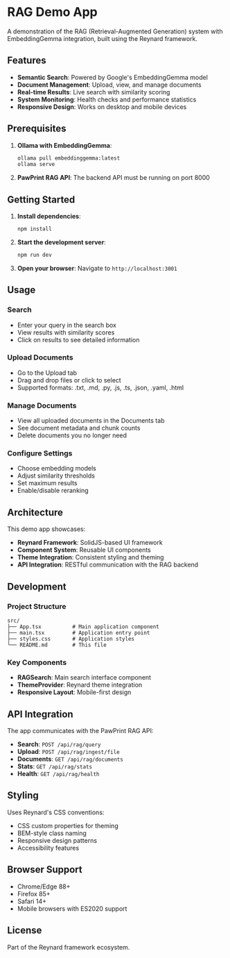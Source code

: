 # RAG Demo App

A demonstration of the RAG (Retrieval-Augmented Generation) system with EmbeddingGemma integration,
built using the Reynard framework.

## Features

- **Semantic Search**: Powered by Google's EmbeddingGemma model
- **Document Management**: Upload, view, and manage documents
- **Real-time Results**: Live search with similarity scoring
- **System Monitoring**: Health checks and performance statistics
- **Responsive Design**: Works on desktop and mobile devices

## Prerequisites

1. **Ollama with EmbeddingGemma**:

   ```bash
   ollama pull embeddinggemma:latest
   ollama serve
   ```

2. **PawPrint RAG API**: The backend API must be running on port 8000

## Getting Started

1. **Install dependencies**:

   ```bash
   npm install
   ```

2. **Start the development server**:

   ```bash
   npm run dev
   ```

3. **Open your browser**:
   Navigate to `http://localhost:3001`

## Usage

### Search

- Enter your query in the search box
- View results with similarity scores
- Click on results to see detailed information

### Upload Documents

- Go to the Upload tab
- Drag and drop files or click to select
- Supported formats: .txt, .md, .py, .js, .ts, .json, .yaml, .html

### Manage Documents

- View all uploaded documents in the Documents tab
- See document metadata and chunk counts
- Delete documents you no longer need

### Configure Settings

- Choose embedding models
- Adjust similarity thresholds
- Set maximum results
- Enable/disable reranking

## Architecture

This demo app showcases:

- **Reynard Framework**: SolidJS-based UI framework
- **Component System**: Reusable UI components
- **Theme Integration**: Consistent styling and theming
- **API Integration**: RESTful communication with the RAG backend

## Development

### Project Structure

```
src/
├── App.tsx          # Main application component
├── main.tsx         # Application entry point
├── styles.css       # Application styles
└── README.md        # This file
```

### Key Components

- **RAGSearch**: Main search interface component
- **ThemeProvider**: Reynard theme integration
- **Responsive Layout**: Mobile-first design

## API Integration

The app communicates with the PawPrint RAG API:

- **Search**: `POST /api/rag/query`
- **Upload**: `POST /api/rag/ingest/file`
- **Documents**: `GET /api/rag/documents`
- **Stats**: `GET /api/rag/stats`
- **Health**: `GET /api/rag/health`

## Styling

Uses Reynard's CSS conventions:

- CSS custom properties for theming
- BEM-style class naming
- Responsive design patterns
- Accessibility features

## Browser Support

- Chrome/Edge 88+
- Firefox 85+
- Safari 14+
- Mobile browsers with ES2020 support

## License

Part of the Reynard framework ecosystem.
